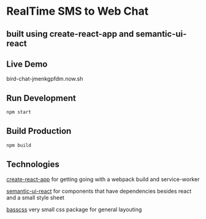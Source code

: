 # RealTime SMS to Web Chat

## built using create-react-app and semantic-ui-react

## Live Demo
bird-chat-jmenkgpfdm.now.sh

## Run Development

```bash
npm start
```

## Build Production
```bash
npm build
```

## Technologies

[create-react-app](https://github.com/facebookincubator/create-react-app)
for getting going with a webpack build and service-worker

[semantic-ui-react](https://react.semantic-ui.com/introduction) for components that have dependencies besides react and a small style sheet

[basscss](http://basscss.com/) very small css package for general layouting